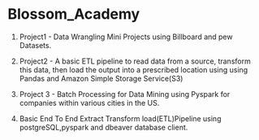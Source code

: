 # Blossom_Academy
1. Project1 - Data Wrangling Mini Projects using Billboard and pew Datasets.

2. Project2 - A basic ETL pipeline to read data from a source, transform this data, then load the output into a prescribed location using using Pandas and Amazon Simple Storage Service(S3)

3. Project 3 - Batch Processing for Data Mining using Pyspark for companies within various cities in the US.

4. Basic End To End Extract Transform load(ETL)Pipeline using postgreSQL,pyspark and dbeaver database client.

